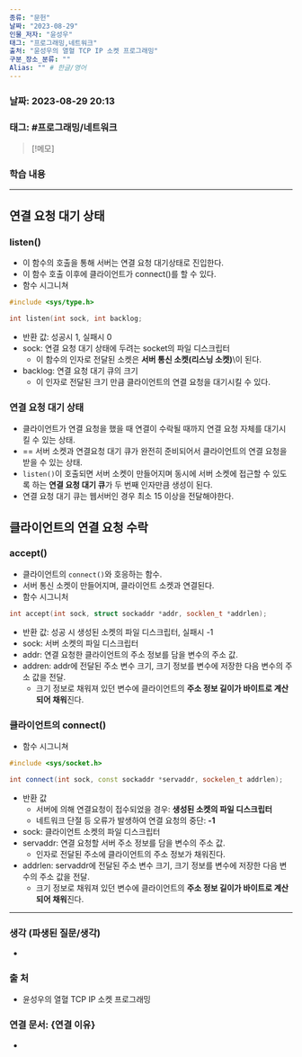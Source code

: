 ```yaml
---
종류: "문헌"
날짜: "2023-08-29"
인물_저자: "윤성우"
태그: "프로그래밍,네트워크"
출처: "윤성우의 열혈 TCP IP 소켓 프로그래밍"
구분_장소_분류: ""
Alias: "" # 한글/영어
---
```


### 날짜: 2023-08-29 20:13
### 태그: #프로그래밍/네트워크

>[!메모]
> 

### 학습 내용
---
## 연결 요청 대기 상태
### listen()
- 이 함수의 호출을 통해 서버는 연결 요청 대기상태로 진입한다.
- 이 함수 호출 이후에 클라이언트가 connect()를 할 수 있다.
- 함수 시그니쳐
```c++
#include <sys/type.h>

int listen(int sock, int backlog;
```
- 반환 값: 성공시 1, 실패시 0
- sock: 연결 요청 대기 상태에 두려는 socket의 파일 디스크립터
	- 이 함수의 인자로 전달된 소켓은 **서버 통신 소켓(리스닝 소켓)**\이 된다. 
- backlog: 연결 요청 대기 큐의 크기
	- 이 인자로 전달된 크기 만큼 클라이언트의 연결 요청을 대기시킬 수 있다.
### 연결 요청 대기 상태
- 클라이언트가 연결 요청을 했을 때 연결이 수락될 때까지 연결 요청 자체를 대기시킬 수 있는 상태.
- == 서버 소켓과 연결요청 대기 큐가 완전히 준비되어서 클라이언트의 연결 요청을 받을 수 있는 상태.
- `listen()`이 호출되면 서버 소켓이 만들어지며 동시에 서버 소켓에 접근할 수 있도록 하는 **연결 요청 대기 큐**가 두 번째 인자만큼 생성이 된다.
- 연결 요청 대기 큐는 웹서버인 경우 최소 15 이상을 전달해야한다.
## 클라이언트의 연결 요청 수락
### accept()
- 클라이언트의 `connect()`와 호응하는 함수.
- 서버 통신 소켓이 만들어지며, 클라이언트 소켓과 연결된다.
- 함수 시그니처
```c++
int accept(int sock, struct sockaddr *addr, socklen_t *addrlen);
```
- 반환 값: 성공 시 생성된 소켓의 파일 디스크립터, 실패시 -1
- sock: 서버 소켓의 파일 디스크립터
- addr: 연결 요청한 클라이언트의 주소 정보를 담을 변수의 주소 값.
- addren: addr에 전달된 주소 변수 크기, 크기 정보를 변수에 저장한 다음 변수의 주소 값을 전달.
	- 크기 정보로 채워져 있던 변수에 클라이언트의 **주소 정보 길이가 바이트로 계산되어 채워**진다.
### 클라이언트의 connect()
- 함수 시그니쳐
```c++
#include <sys/socket.h>

int connect(int sock, const sockaddr *servaddr, sockelen_t addrlen);
```
- 반환 값
	- 서버에 의해 연결요청이 접수되었을 경우: **생성된 소켓의 파일 디스크립터**
	- 네트워크 단절 등 오류가 발생하여 연결 요청의 중단: **-1**
- sock: 클라이언트 소켓의 파일 디스크립터
- servaddr: 연결 요청할 서버 주소 정보를 담을 변수의 주소 값.
	- 인자로 전달된 주소에 클라이언트의 주소 정보가 채워진다.
- addrlen: servaddr에 전달된 주소 변수 크기, 크기 정보를 변수에 저장한 다음 변수의 주소 값을 전달.
	- 크기 정보로 채워져 있던 변수에 클라이언트의 **주소 정보 길이가 바이트로 계산되어 채워**진다.
---
### 생각 (파생된 질문/생각)
- 
### 출 처
- 윤성우의 열혈 TCP IP 소켓 프로그래밍

### 연결 문서: {연결 이유}
- 